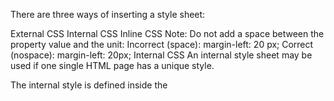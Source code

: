 There are three ways of inserting a style sheet:

External CSS
Internal CSS
Inline CSS
Note: Do not add a space between the property value and the unit:
Incorrect (space): margin-left: 20 px;
Correct (nospace): margin-left: 20px;
Internal CSS
An internal style sheet may be used if one single HTML page has a unique style.

The internal style is defined inside the <style> element, inside the head section.
